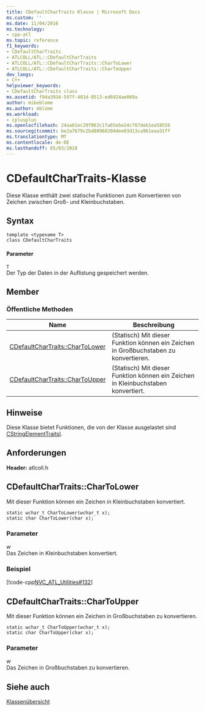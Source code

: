 ```yaml
---
title: CDefaultCharTraits Klasse | Microsoft Docs
ms.custom: ''
ms.date: 11/04/2016
ms.technology:
- cpp-atl
ms.topic: reference
f1_keywords:
- CDefaultCharTraits
- ATLCOLL/ATL::CDefaultCharTraits
- ATLCOLL/ATL::CDefaultCharTraits::CharToLower
- ATLCOLL/ATL::CDefaultCharTraits::CharToUpper
dev_langs:
- C++
helpviewer_keywords:
- CDefaultCharTraits class
ms.assetid: f94a3934-597f-401d-8513-ed6924ae069a
author: mikeblome
ms.author: mblome
ms.workload:
- cplusplus
ms.openlocfilehash: 24aa01ec29f063c1fa65ebe24c707deb1ea58556
ms.sourcegitcommit: be2a7679c2bd80968204dee03d13ca961eaa31ff
ms.translationtype: MT
ms.contentlocale: de-DE
ms.lasthandoff: 05/03/2018
---
```

# <a name="cdefaultchartraits-class"></a>CDefaultCharTraits-Klasse
Diese Klasse enthält zwei statische Funktionen zum Konvertieren von Zeichen zwischen Groß- und Kleinbuchstaben.  
  
## <a name="syntax"></a>Syntax  
  
```
template <typename T>  
class CDefaultCharTraits
```  
  
#### <a name="parameters"></a>Parameter  
 `T`  
 Der Typ der Daten in der Auflistung gespeichert werden.  
  
## <a name="members"></a>Member  
  
### <a name="public-methods"></a>Öffentliche Methoden  
  
|Name|Beschreibung|  
|----------|-----------------|  
|[CDefaultCharTraits::CharToLower](#chartolower)|(Statisch) Mit dieser Funktion können ein Zeichen in Großbuchstaben zu konvertieren.|  
|[CDefaultCharTraits::CharToUpper](#chartoupper)|(Statisch) Mit dieser Funktion können ein Zeichen in Kleinbuchstaben konvertiert.|  
  
## <a name="remarks"></a>Hinweise  
 Diese Klasse bietet Funktionen, die von der Klasse ausgelastet sind [CStringElementTraitsI](../../atl/reference/cstringelementtraitsi-class.md).  
  
## <a name="requirements"></a>Anforderungen  
 **Header:** atlcoll.h  
  
##  <a name="chartolower"></a>  CDefaultCharTraits::CharToLower  
 Mit dieser Funktion können ein Zeichen in Kleinbuchstaben konvertiert.  
  
```
static wchar_t CharToLower(wchar_t x);  
static char CharToLower(char x);
```  
  
### <a name="parameters"></a>Parameter  
 *w*  
 Das Zeichen in Kleinbuchstaben konvertiert.  
  
### <a name="example"></a>Beispiel  
 [!code-cpp[NVC_ATL_Utilities#132](../../atl/codesnippet/cpp/cdefaultchartraits-class_1.cpp)]  
  
##  <a name="chartoupper"></a>  CDefaultCharTraits::CharToUpper  
 Mit dieser Funktion können ein Zeichen in Großbuchstaben zu konvertieren.  
  
```
static wchar_t CharToUpper(wchar_t x);  
static char CharToUpper(char x);
```  
  
### <a name="parameters"></a>Parameter  
 *w*  
 Das Zeichen in Großbuchstaben zu konvertieren.  
  
## <a name="see-also"></a>Siehe auch  
 [Klassenübersicht](../../atl/atl-class-overview.md)
